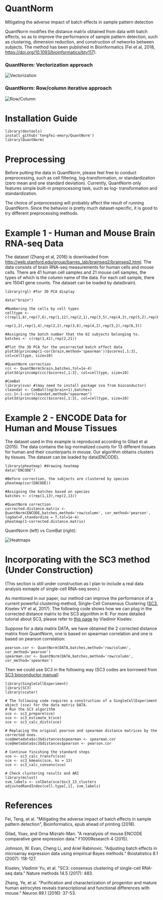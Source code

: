 # QuantNorm
Mitigating the adverse impact of batch effects in sample pattern detection

QuantNorm modifies the distance matrix obtained from data with batch effects, so as to improve the performance of sample pattern detection, such as clustering, dimension reduction, and construction of networks between subjects. The method has been published in Bioinformatics (Fei et al, 2018, https://doi.org/10.1093/bioinformatics/bty117).


### QuantNorm: Vectorization approach
![Vectorization](https://github.com/tengfei-emory/Image/blob/master/f4.png)



### QuantNorm: Row/column iterative approach
![Row/Column](https://github.com/tengfei-emory/Image/blob/master/f5_4.png)



# Installation Guide
```{r}
library(devtools)
install_github('tengfei-emory/QuantNorm')
library(QuantNorm)
```

# Preprocessing

Before putting the data in QuantNorm, please feel free to conduct preprocessing, such as cell filtering, log-transformation, or standardization (zero mean and one standard deviation). Currently, QuantNorm only features simple built-in preprocessing task, such as log- transformation and standardization. 

The choice of preprocessing will probably affect the result of running QuantNorm. Since the behavior is pretty much dataset-specific, it is good to try different preprocessing methods.


# Example 1 - Human and Mouse Brain RNA-seq Data

The dataset (Zhang et al, 2016) is downloaded from http://web.stanford.edu/group/barres_lab/brainseq2/brainseq2.html. The data consists of brain RNA-seq measurements for human cells and mouse cells. There are 41 human cell samples and 21 mouse cell samples, the types of which is the column name of the data. For each cell sample, there are 15041 gene counts. The dataset can be loaded by data(brain).

```{r}
library(rgl) #for 3D PCA display

data("brain")

#Numbering the cells by cell types
celltype <- c(rep(1,8),rep(7,6),rep(1,12),rep(2,1),rep(3,5),rep(4,3),rep(5,2),rep(6,4),
              rep(1,2),rep(1,4),rep(2,2),rep(3,6),rep(4,2),rep(5,2),rep(6,3))

#Assigning the batch number that the 62 subjects belonging to.
batches <- c(rep(1,41),rep(2,21))

#Plot the 3D PCA for the uncorrected batch effect data
plot3d(princomp(1-cor(brain,method='spearman'))$scores[,1:3], col=celltype, size=10)

#QuantNorm correction
ccc <- QuantNorm(brain,batches,tol=1e-4)
plot3d(princomp(ccc)$scores[,1:3], col=celltype, size=10)

#ComBat
library(sva) #(may need to install package sva from bioconductor)
cleandat <- ComBat(log(brain+1),batches)
ccc.1<-1-cor(cleandat,method="spearman")
plot3d(princomp(ccc)$scores[,1:3], col=celltype, size=10)
```

# Example 2 - ENCODE Data for Human and Mouse Tissues
The dataset used in this example is reproduced according to Gilad et al (2015). The data contains the log-normalized counts for 13 different tissues for human and their counterparts in mouse. Our algorithm obtains clusters by tissues. The dataset can be loaded by data(ENCODE).

```{r}
library(pheatmap) #drawing heatmap
data("ENCODE")

#Before correction, the subjects are clustered by species
pheatmap(cor(ENCODE))

#Assigning the batches based on species
batches <- c(rep(1,13),rep(2,13))

#QuantNorm correction
corrected.distance.matrix <- QuantNorm(ENCODE,batches,method='row/column', cor_method='pearson', logdat=F,standardize = T,tol=1e-4)
pheatmap(1-corrected.distance.matrix)
```
QuantNorm (left) vs ComBat (right):

![Heatmaps](https://github.com/tengfei-emory/Image/blob/master/f7.png)

# Incorporating with the SC3 method (Under Construction)

(This section is still under construction as I plan to include a real data analysis exmaple of single-cell RNA-seq soon.)

As mentioned in our paper, our method can improve the performance of a current powerful clustering method, Single-Cell Consensus Clustering ([SC3](http://www.bioconductor.org/packages/release/bioc/html/SC3.html), Kiselev VY et al, 2017). The following code shows how we can plug in the corrected distance matrix to the SC3 algorithm in R. For more detailed tutorial about SC3, please refer to [this page](http://www.bioconductor.org/packages/release/bioc/vignettes/SC3/inst/doc/SC3.html) by Vladimir Kiselev.

Suppose for a data matrix DATA, we have obtained the 2 corrected distance matrix from QuantNorm, one is based on spearman correlation and one is based on pearson correlation:

```{r}
pearson.cor <- QuantNorm(DATA,batches,method='row/column', cor_method='pearson')
spearman.cor <- QuantNorm(DATA,batches,method='row/column', cor_method='spearman')
```
Then we could use SC3 in the following way (SC3 codes are borrowed from [SC3 bioconductor manual](http://www.bioconductor.org/packages/release/bioc/vignettes/SC3/inst/doc/SC3.html#singlecellexperiment-qc-and-scater)) 

```{r}
library(SingleCellExperiment)
library(SC3)
library(scater)

# The following code requires a construction of a SingleCellExperiment object (sce) for the data matrix DATA.
# Run the SC3 algorithm
sce <- sc3_prepare(sce)
sce <- sc3_estimate_k(sce)
sce <- sc3_calc_dists(sce)

# Replacing the original pearson and spearman distance matrices by the corrected ones.
sce@metadata$sc3$distances$spearman <- spearman.cor
sce@metadata$sc3$distances$pearson <- pearson.cor

# Continue finishing the standard steps
sce <- sc3_calc_transfs(sce)
sce <- sc3_kmeans(sce, ks = 13)
sce <- sc3_calc_consens(sce)

# Check clustering results and ARI
library(mclust)
svm_labels <- colData(sce)$sc3_13_clusters
adjustedRandIndex(cell.type[,1], svm_labels)
```

# References

Fei, Teng, et al. "Mitigating the adverse impact of batch effects in sample pattern detection", Bioinformatics, epub ahead of printing (2018).

Gilad, Yoav, and Orna Mizrahi-Man. "A reanalysis of mouse ENCODE comparative gene expression data." F1000Research 4 (2015).

Johnson, W. Evan, Cheng Li, and Ariel Rabinovic. "Adjusting batch effects in microarray expression data using empirical Bayes methods." Biostatistics 8.1 (2007): 118-127.

Kiselev, Vladimir Yu, et al. "SC3: consensus clustering of single-cell RNA-seq data." Nature methods 14.5 (2017): 483.

Zhang, Ye, et al. "Purification and characterization of progenitor and mature human astrocytes reveals transcriptional and functional differences with mouse." Neuron 89.1 (2016): 37-53.


